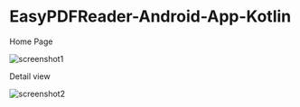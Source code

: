 # EasyPDFReader-Android-App-Kotlin

Home Page

![screenshot1](https://user-images.githubusercontent.com/13122080/79072747-4cc9ff80-7d00-11ea-8a42-76fdf54ca6a9.png)

Detail view

![screenshot2](https://user-images.githubusercontent.com/13122080/79072748-4f2c5980-7d00-11ea-8272-e258a762b61b.png)
